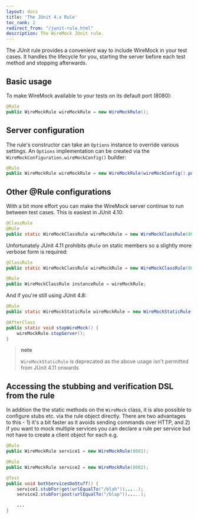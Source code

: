 ```yaml
---
layout: docs
title: 'The JUnit 4.x Rule'
toc_rank: 2
redirect_from: "/junit-rule.html"
description: The WireMock JUnit rule.
---
```


The JUnit rule provides a convenient way to include WireMock in your
test cases. It handles the lifecycle for you, starting the server before
each test method and stopping afterwards.

## Basic usage

To make WireMock available to your tests on its default port (8080):

```java
@Rule
public WireMockRule wireMockRule = new WireMockRule();
```

## Server configuration

The rule's constructor can take an `Options` instance to override
various settings. An `Options` implementation can be created via the
`WireMockConfiguration.wireMockConfig()` builder:

```java
@Rule
public WireMockRule wireMockRule = new WireMockRule(wireMockConfig().port(8888).httpsPort(8889));
```

## Other @Rule configurations

With a bit more effort you can make the WireMock server continue to run
between test cases. This is easiest in JUnit 4.10:

```java
@ClassRule
@Rule
public static WireMockClassRule wireMockRule = new WireMockClassRule(8089);
```

Unfortunately JUnit 4.11 prohibits `@Rule` on static members so a
slightly more verbose form is required:

```java
@ClassRule
public static WireMockClassRule wireMockRule = new WireMockClassRule(8089);

@Rule
public WireMockClassRule instanceRule = wireMockRule;
```

And if you're still using JUnit 4.8:

```java
@Rule
public static WireMockStaticRule wireMockRule = new WireMockStaticRule(8089);

@AfterClass
public static void stopWireMock() {
    wireMockRule.stopServer();
}
```

> **note**
>
> `WireMockStaticRule` is deprecated as the above usage isn't permitted
> from JUnit 4.11 onwards

## Accessing the stubbing and verification DSL from the rule

In addition the the static methods on the `WireMock` class, it is also
possible to configure stubs etc. via the rule object directly. There are
two advantages to this - 1) it's a bit faster as it avoids sending
commands over HTTP, and 2) if you want to mock multiple services you can
declare a rule per service but not have to create a client object for
each e.g.

```java
@Rule
public WireMockRule service1 = new WireMockRule(8081);

@Rule
public WireMockRule service2 = new WireMockRule(8082);

@Test
public void bothServicesDoStuff() {
    service1.stubFor(get(urlEqualTo("/blah")).....);
    service2.stubFor(post(urlEqualTo("/blap")).....);

    ...
}
```
